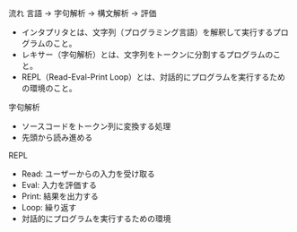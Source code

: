 流れ
言語 -> 字句解析 -> 構文解析 -> 評価

- インタプリタとは、文字列（プログラミング言語）を解釈して実行するプログラムのこと。
- レキサー（字句解析）とは、文字列をトークンに分割するプログラムのこと。
- REPL（Read-Eval-Print Loop）とは、対話的にプログラムを実行するための環境のこと。

字句解析
- ソースコードをトークン列に変換する処理
- 先頭から読み進める

REPL
- Read: ユーザーからの入力を受け取る
- Eval: 入力を評価する
- Print: 結果を出力する
- Loop: 繰り返す
- 対話的にプログラムを実行するための環境